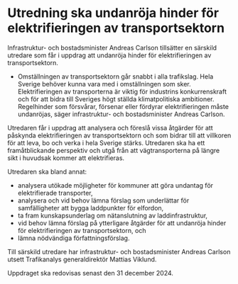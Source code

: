 # Utredning ska undanröja hinder för elektrifieringen av transportsektorn

Infrastruktur- och bostadsminister Andreas Carlson tillsätter en särskild utredare som får i uppdrag att undanröja hinder för elektrifieringen av transportsektorn.

- Omställningen av transportsektorn går snabbt i alla trafikslag. Hela Sverige behöver kunna vara med i omställningen som sker. Elektrifieringen av transporterna är viktig för industrins konkurrenskraft och för att bidra till Sveriges högt ställda klimatpolitiska ambitioner. Regelhinder som försvårar, försenar eller fördyrar elektrifieringen måste undanröjas, säger infrastruktur- och bostadsminister Andreas Carlson.

Utredaren får i uppdrag att analysera och föreslå vissa åtgärder för att påskynda elektrifieringen av transportsektorn och som bidrar till att villkoren för att leva, bo och verka i hela Sverige stärks. Utredaren ska ha ett framåtblickande perspektiv och utgå från att vägtransporterna på längre sikt i huvudsak kommer att elektrifieras.

Utredaren ska bland annat:

* analysera utökade möjligheter för kommuner att göra undantag för elektrifierade transporter,
* analysera och vid behov lämna förslag som underlättar för samfälligheter att bygga laddpunkter för elfordon,
* ta fram kunskapsunderlag om nätanslutning av laddinfrastruktur,
* vid behov lämna förslag på ytterligare åtgärder för att undanröja hinder för elektrifieringen av transportsektorn, och
* lämna nödvändiga författningsförslag.

Till särskild utredare har infrastruktur- och bostadsminister Andreas Carlson utsett Trafikanalys generaldirektör Mattias Viklund.

Uppdraget ska redovisas senast den 31 december 2024.

